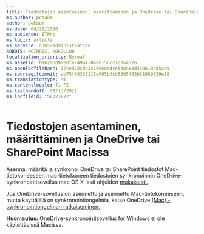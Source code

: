 ```yaml
---
title: Tiedostojen asentaminen, määrittäminen ja OneDrive tai SharePoint Macissa
ms.author: pebaum
author: pebaum
ms.date: 04/21/2020
ms.audience: ITPro
ms.topic: article
ms.service: o365-administration
ROBOTS: NOINDEX, NOFOLLOW
localization_priority: Normal
ms.assetid: 89b29dd9-edfe-49a4-84eb-5dc270d64526
ms.openlocfilehash: 17ced78cda3c1095eddce539a88d430610cd5ad5
ms.sourcegitcommit: ab75f66355116e995b3cb5505465b31989339e28
ms.translationtype: MT
ms.contentlocale: fi-FI
ms.lasthandoff: 08/13/2021
ms.locfileid: "58321822"
---
```

# <a name="install-setup-and-sync-onedrive-or-sharepoint-files-on-mac"></a>Tiedostojen asentaminen, määrittäminen ja OneDrive tai SharePoint Macissa 

Asenna, määritä ja synkronoi OneDrive tai SharePoint tiedostot Mac-tietokoneeseen mac-tietokoneen tiedostojen synkronoinnin OneDrive-synkronointisovellus mac OS X :ssä ohjeiden [mukaisesti.](https://support.office.com/article/sync-files-with-the-onedrive-sync-client-on-mac-os-x-d11b9f29-00bb-4172-be39-997da46f913f)

Jos OneDrive-sovellus on asennettu ja asennettu Mac-tietokoneeseen, mutta käyttäjillä on synkronointiongelmia, katso OneDrive [(Mac) -synkronointiongelman ratkaiseminen.](https://support.office.com/article/fix-onedrive-sync-problems-on-a-mac-af3012d7-13ec-4ac9-bbb1-ebcd2a0cd756)

**Huomautus:** OneDrive-synkronointisovellus for Windows ei ole käytettävissä Macissa.




